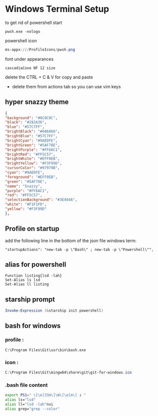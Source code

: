 # Windows Terminal Setup

to get rid of powershell start
```
pwsh.exe -nologo
```  
powershell icon  
```powershell
ms-appx:///ProfileIcons/pwsh.png  
``` 
font under appearances  
```
cascadiaCove NF 12 size
```
  
delete the CTRL + C & V for copy and paste  
  * delete them from actions tab so you can use vim keys  
  
## hyper snazzy theme 
```json
{  
"background": "#0C0C0C",  
"black": "#282A36",  
"blue": "#57C7FF",  
"brightBlack": "#686868",  
"brightBlue": "#57C7FF",  
"brightCyan": "#9AEDFE",  
"brightGreen": "#5AF78E",  
"brightPurple": "#FF6AC1",  
"brightRed": "#FF5C57",  
"brightWhite": "#EFF0EB",  
"brightYellow": "#F3F99D",  
"cursorColor": "#97979B",  
"cyan": "#9AEDFE",  
"foreground": "#EFF0EB",  
"green": "#5AF78E",  
"name": "Snazzy",  
"purple": "#FF6AC1",  
"red": "#FF5C57",  
"selectionBackground": "#3E404A",  
"white": "#F1F1F0",  
"yellow": "#F3F99D"  
},
```  
## Profile on startup  
  
add the following line in the bottom of the json file windows term:  
```
"startupActions": "new-tab -p \"Bash\" ; new-tab -p \"Powershell\"",
```
## alias for powershell  
```
Function listing{lsd -lah} 
Set-Alias ls lsd
Set-Alias ll listing
```
## starship prompt 
```powershell
Invoke-Expression (&starship init powershell)
```
## bash for windows
### profile :
```prowershell
C:\Program Files\Git\usr\bin\bash.exe
```
### icon :
```powershell
C:\Program Files\Git\mingw64\share\git\git-for-windows.ico
```

### .bash file content
```bash
export PS1=" \[\e[33m\]\W\[\e[m\] ❯ "  
alias ls="lsd"  
alias ll="lsd -lah"nvi  
alias grep="grep --color"
```
